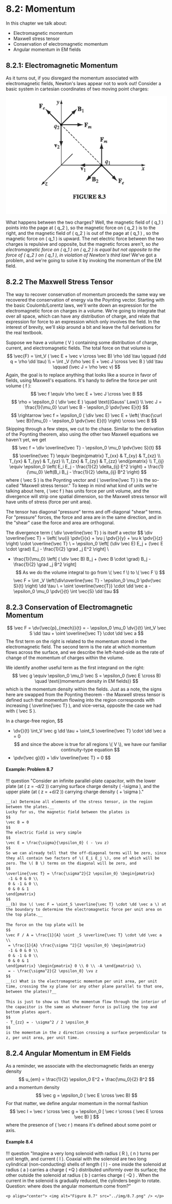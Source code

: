 # 8.2: Momentum

In this chapter we talk about:

 - Electromagnetic momentum
 - Maxwell stress tensor
 - Conservation of electromagnetic momentum
 - Angular momentum in EM fields

## 8.2.1: Electromagnetic Momentum

As it turns out, if you disregard the momentum associated with electromagnetic fields, Newton's laws appear not to work out! Consider a basic system in cartesian coordinates of two moving point charges:

<p align="center"> <img alt="Figure 8.3" src="../img/8.3.png" /> </p>

What happens between the two charges? Well, the magnetic field of \( q_1 \)  points into the page at \( q_2 \), so the magnetic force on \( q_2 \) is to the right, and the magnetic field of \( q_2 \)  is out of the page at \( q_1 \) , so the magnetic force on \( q_1 \) is upward. The net electric force between the two charges is repulsive and opposite, but the magnetic forces aren't, so _the electromagnetic force on \( q_1 \) on \( q_2 \) is equal but not opposite to the force of \( q_2 \) on \( q_1 \), in violation of Newton's third law!_ We've got a problem, and we're going to solve it by invoking the momentum of the EM field.

## 8.2.2 The Maxwell Stress Tensor

The way to recover conservation of momentum proceeds the same way we recovered the conservation of energy via the Poynting vector. Starting with the basic Coulomb/Lorentz laws, we'll write down an expression for the electromagnetic force on charges in a volume. We're going to integrate that over all space, which can have any distribution of charge, and relate that expression for force to an expression which only involves the field. In the interest of brevity, we'll skip around a bit and leave the full derivations for the real textbook.

Suppose we have a volume \( V \) containing some distribution of charge, current, and electromagnetic fields. The total force on that volume is
$$
\vec{F} = \int_V ( \vec E + \vec v \cross \vec B) \rho \dd \tau \qquad (\dd q = \rho \dd \tau) \\
= \int _V (\rho \vec E + \vec J \cross \vec B ) \dd \tau \qquad (\vec J = \rho \vec v)
$$
Again, the goal is to replace anything that looks like a source in favor of fields, using Maxwell's equations. It's handy to define the force per unit volume \( f \): 
$$
\vec f \equiv \rho \vec E + \vec J \cross \vec B
$$
$$
\rho = \epsilon_0 ( \div \vec E ) \quad \text{(Gauss' Law)} \\
\vec J = \frac{1}{\mu_0} \curl \vec B - \epsilon_0 \pdv{\vec E}{t}
$$
$$
\rightarrow \vec f = \epsilon_0 ( \div \vec E) \vec E + \left( \frac{\curl \vec B}{\mu_0} - \epsilon_0 \pdv{\vec E}{t} \right) \cross \vec B
$$
Skipping through a few steps, we cut to the chase. Similar to the derivation of the Poynting theorem, also using the other two Maxwell equations we haven't yet, we get
$$
\vec f = \div \overline{\vec T} - \epsilon_0 \mu_0 \pdv{\vec S}{t}
$$
$$
\overline{\vec T} \equiv \begin{pmatrix}
 T_{xx} & T_{xy} & T_{xz} \\
 T_{yx} & T_{yy} & T_{yz} \\
 T_{zx} & T_{zy} & T_{zz}
\end{pmatrix} \\
T_{ij} \equiv \epsilon_0 \left( E_i E_j - \frac{1}{2} \delta_{ij} E^2 \right) + \frac{1}{\mu_0} \left(B_i B_j - \frac{1}{2} \delta_{ij} B^2 \right)
$$
where \( \vec S \) is the Poynting vector and \( \overline{\vec T} \) is the so-called "Maxwell stress tensor." To keep in mind what kind of units we're talking about here, \( \vec f \) has units force per unit volume, and the divergence will strip one spatial dimension, so the Maxwell stress tensor will have units of stress (force per unit area).

The tensor has diagonal "pressure" terms and off-diagonal "shear" terms. For "pressure" forces, the force and area are in the same direction, and in the "shear" case the force and area are orthogonal.

The divergence term \( \div \overline{\vec T} \) is itself a vector
$$
\div \overline{\vec T} = \left( \vu{i} \pdv{}{x} + \vu j \pdv{}{y} + \vu k \pdv{}{z} \right) \cdot \overline{\vec T} \\
 =  \epsilon_0 \left[ (\div \vec E) E_j + (\vec E \cdot \grad) E_j - \frac{1}{2} \grad _j E^2 \right] \\
  + \frac{1}{\mu_0} \left[ ( \div \vec B) B_j + (\vec B \cdot \grad) B_j - \frac{1}{2} \grad _j B^2 \right]
$$
As we do the volume integral to go from \( \vec f \) to \( \vec F \) 
$$
\vec F = \int _V \left(\div\overline{\vec T} - \epsilon_0 \mu_0 \pdv{\vec S}{t} \right) \dd \tau \\
= \oint \overline{\vec{T}} \cdot \dd \vec a - \epsilon_0 \mu_0 \pdv{}{t} \int \vec{S} \dd \tau
$$

## 8.2.3 Conservation of Electromagnetic Momentum

$$
\vec F = \dv{\vec{p}_{mech}}{t} = - \epsilon_0 \mu_0 \dv{}{t} \int_V \vec S \dd \tau + \oint \overline{\vec T} \cdot \dd \vec a
$$
The first term on the right is related to the momentum stored in the electromagnetic field. The second term is the rate at which momentum flows across the surface, and we describe the left-hand-side as the rate of change of the momentum of charges within the volume.

We identify another useful term as the first integrand on the right:
$$
\vec g \equiv \epsilon_0 \mu_0 \vec S = \epsilon_0 (\vec E \cross B) \quad \text{(momentum density in EM fields)}
$$
which is the momentum density within the fields. Just as a note, the signs here are swapped from the Poynting theorem - the Maxwell stress tensor is defined such that momentum flowing into the region corresponds with increasing \( \overline{\vec T} \), and vice-versa, opposite the case we had with \( \vec S \).

In a charge-free region,
$$
- \dv{}{t} \int_V \vec g \dd \tau + \oint_S \overline{\vec T} \cdot \dd \vec a = 0
$$
and since the above is true for all regions \( V \), we have our familiar continuity-type equation
$$
- \pdv{\vec g}{t} + \div \overline{\vec T} = 0
$$

#### Example: Problem 8.7

!!! question "Consider an infinite parallel-plate capacitor, with the lower plate (at \( z = -d/2 \)) carrying surface charge density \( -\sigma \), and the upper plate (at \( z = +d/2 \)) carrying charge density \( + \sigma \)."
    
    __(a) Determine all elements of the stress tensor, in the region between the plates.__
    Lucky for us, the magnetic field between the plates is
    $$
    \vec B = 0
    $$
    The electric field is very simple
    $$
    \vec E = \frac{\sigma}{\epsilon_0} ( - \vu z)
    $$
    So we can already tell that the off-diagonal terms will be zero, since they all contain two factors of \( E_i E_j \), one of which will be zero. The \( B \) terms on the diagonal will be zero, and
    $$
    \overline{\vec T} = \frac{\sigma^2}{2 \epsilon_0} \begin{pmatrix}
     -1 & 0 & 0 \\
     0 & -1 & 0 \\
     0 & 0 & 1
    \end{pmatrix}
    $$
    __(b) Use \( \vec F = \oint_S \overline{\vec T} \cdot \dd \vec a \) at the boundary to determine the electromagnetic force per unit area on the top plate.__

    The force on the top plate will be
    $$
    \vec F / A = \frac{1}{A} \oint _S \overline{\vec T} \cdot \dd \vec a \\
     = \frac{1}{A} \frac{\sigma ^2}{2 \epsilon_0} \begin{pmatrix}
     -1 & 0 & 0 \\
     0 & -1 & 0 \\
     0 & 0 & 1
    \end{pmatrix} \begin{pmatrix} 0 \\ 0 \\ -A \end{pmatrix} \\
     = - \frac{\sigma^2}{2 \epsilon_0} \vu z
    $$
    __(c) What is the electromagnetic momentum per unit area, per unit time, crossing the xy plane (or any other plane parallel to that one, between the plates)?__

    This is just to show us that the momentum flow through the interior of the capacitor is the same as whatever force is pulling the top and bottom plates apart.
    $$
    - T_{zz} = - \sigma^2 / 2 \epsilon_0 
    $$
    is the momentum in the z direction crossing a surface perpendicular to z, per unit area, per unit time.

## 8.2.4 Angular Momentum in EM Fields

As a reminder, we associate with the electromagnetic fields an energy density
$$
u_{em} = \frac{1}{2} \epsilon_0 E^2 + \frac{\mu_0}{2} B^2
$$
and a momentum density
$$
\vec g = \epsilon_0 ( \vec E \cross \vec B)
$$
For that matter, we define angular momentum in the normal fashion
$$
\vec l = \vec r \cross \vec g = \epsilon_0 [ \vec r \cross ( \vec E \cross \vec B) ]
$$
where the presence of \( \vec r \) means it's defined about some point or axis.

#### Example 8.4

!!! question "Imagine a very long solenoid with radius \( R \), \( n \) turns per unit length, and current \( I \). Coaxial with the solenoid are two long cylindrical (non-conducting) shells of length \( l \) - one inside the solenoid at radius \( a \) carries a charge \( +Q \) distributed uniformly over its surface; the other outside the solenoid at radius \( b \) carries charge \( -Q \) . When the current in the solenoid is gradually reduced, the cylinders begin to rotate. Question: where does the angular momentum come from?"

    <p align="center"> <img alt="Figure 8.7" src="../img/8.7.png" /> </p>